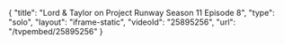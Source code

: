 {
    "title": "Lord & Taylor on Project Runway Season 11 Episode 8",
    "type": "solo",
    "layout": "iframe-static",
    "videoId": "25895256",
    "url": "\/tvpembed\/25895256"
}